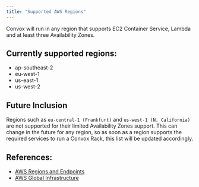 ```yaml
---
title: "Supported AWS Regions"
---
```


Convox will run in any region that supports EC2 Container Service, Lambda and at least three Availability Zones.

## Currently supported regions:

- ap-southeast-2
- eu-west-1
- us-east-1
- us-west-2


## Future Inclusion
Regions such as `eu-central-1 (Frankfurt)` and `us-west-1 (N. California)` are not supported for their limited Availability Zones support. This can change in the future for any region, so as soon as a region supports the required services to run a Convox Rack, this list will be updated accordingly.


## References:
 - [AWS Regions and Endpoints](http://docs.aws.amazon.com/general/latest/gr/rande.html)
 - [AWS Global Infrastructure](http://aws.amazon.com/about-aws/global-infrastructure/)
